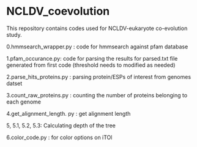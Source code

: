 # NCLDV_coevolution
This repository contains codes used for NCLDV-eukaryote co-evolution study.

0.hmmsearch_wrapper.py :  code for hmmsearch against pfam database

1.pfam_occurance.py: code for parsing the results for parsed.txt file generated from first code (threshold needs to modified as needed)

2.parse_hits_proteins.py : parsing protein/ESPs of interest from genomes datset 

3.count_raw_proteins.py : counting the number of proteins belonging to each genome

4.get_alignment_length. py : get alignment length

5, 5.1, 5.2, 5.3:  Calculating depth of the tree

6.color_code.py : for color options on iTOl

